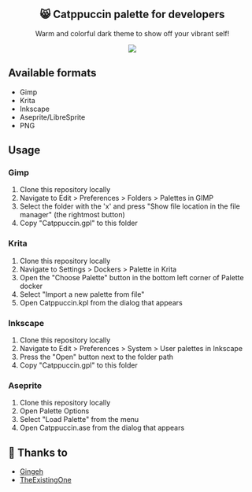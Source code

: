<p align="center">
  <h2 align="center">😸 Catppuccin palette for developers</h2>
</p>

<p align="center">Warm and colorful dark theme to show off your vibrant self!</p>

<p align="center">
  <img src="https://raw.githubusercontent.com/catppuccin/catppuccin/dev/assets/misc/sample.png"/>
</p>

## Available formats

+ Gimp
+ Krita
+ Inkscape
+ Aseprite/LibreSprite
+ PNG

## Usage

### Gimp

1. Clone this repository locally
2. Navigate to Edit > Preferences > Folders > Palettes in GIMP
3. Select the folder with the 'x' and press "Show file location in the file manager" (the rightmost button)
4. Copy "Catppuccin.gpl" to this folder

### Krita

1. Clone this repository locally
2. Navigate to Settings > Dockers > Palette in Krita
3. Open the "Choose Palette" button in the bottom left corner of Palette docker
4. Select "Import a new palette from file"
5. Open Catppuccin.kpl from the dialog that appears

### Inkscape

1. Clone this repository locally
2. Navigate to Edit > Preferences > System > User palettes in Inkscape
3. Press the "Open" button next to the folder path
4. Copy "Catppuccin.gpl" to this folder

### Aseprite

1. Clone this repository locally
2. Open Palette Options
3. Select "Load Palette" from the menu
4. Open Catppuccin.ase from the dialog that appears

## 💝 Thanks to

- [Gingeh](https://github.com/gingeh)
- [TheExistingOne](https://github.com/TheExistingOne)
